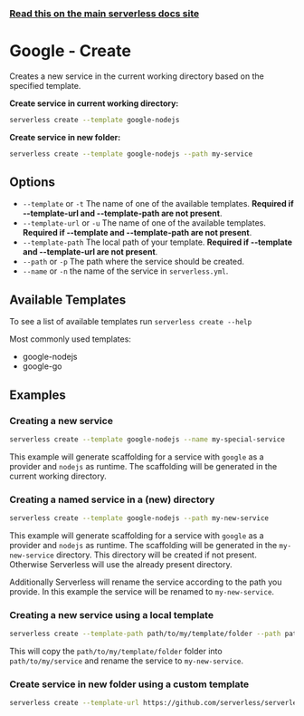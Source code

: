 <!--
title: Serverless Framework Commands - Google Cloud Functions - Create
menuText: create
menuOrder: 1
description: Creates a new Service in your current working directory
layout: Doc
-->

<!-- DOCS-SITE-LINK:START automatically generated  -->
### [Read this on the main serverless docs site](https://www.serverless.com/framework/docs/providers/google/cli-reference/create)
<!-- DOCS-SITE-LINK:END -->

# Google - Create

Creates a new service in the current working directory based on the specified template.

**Create service in current working directory:**

```bash
serverless create --template google-nodejs
```

**Create service in new folder:**

```bash
serverless create --template google-nodejs --path my-service
```

## Options

- `--template` or `-t` The name of one of the available templates. **Required if --template-url and --template-path are not present**.
- `--template-url` or `-u` The name of one of the available templates. **Required if --template and --template-path are not present**.
- `--template-path` The local path of your template. **Required if --template and --template-url are not present**.
- `--path` or `-p` The path where the service should be created.
- `--name` or `-n` the name of the service in `serverless.yml`.

## Available Templates

To see a list of available templates run `serverless create --help`

Most commonly used templates:

- google-nodejs
- google-go

## Examples

### Creating a new service

```bash
serverless create --template google-nodejs --name my-special-service
```

This example will generate scaffolding for a service with `google` as a provider and `nodejs` as runtime. The scaffolding will be generated in the current working directory.

### Creating a named service in a (new) directory

```bash
serverless create --template google-nodejs --path my-new-service
```

This example will generate scaffolding for a service with `google` as a provider and `nodejs` as runtime. The scaffolding will be generated in the `my-new-service` directory. This directory will be created if not present. Otherwise Serverless will use the already present directory.

Additionally Serverless will rename the service according to the path you provide. In this example the service will be renamed to `my-new-service`.

### Creating a new service using a local template

```bash
serverless create --template-path path/to/my/template/folder --path path/to/my/service --name my-new-service
```

This will copy the `path/to/my/template/folder` folder into `path/to/my/service` and rename the service to `my-new-service`.

### Create service in new folder using a custom template

```bash
serverless create --template-url https://github.com/serverless/serverless/tree/master/lib/plugins/create/templates/google-nodejs --path myService
```
